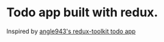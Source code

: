 # Todo app built with redux.

Inspired by [angle943's redux-toolkit todo app](https://github.com/angle943/redux-toolkit-comparison)
